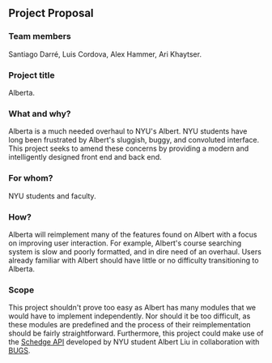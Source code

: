 ## Project Proposal

### Team members
Santiago Darré, Luis Cordova, Alex Hammer, Ari Khaytser.

### Project title
Alberta.

### What and why?
Alberta is a much needed overhaul to NYU's Albert. NYU students have long been frustrated by Albert's sluggish, buggy, and convoluted interface. This project seeks to amend these concerns by providing a modern and intelligently designed front end and back end.

### For whom?
NYU students and faculty.

### How?
Alberta will reimplement many of the features found on Albert with a focus on improving user interaction. For example, Albert's course searching system is slow and poorly formatted, and in dire need of an overhaul. Users already familiar with Albert should have little or no difficulty transitioning to Alberta.

### Scope
This project shouldn't prove too easy as Albert has many modules that we would have to implement independently. Nor should it be too difficult, as these modules are predefined and the process of their reimplementation should be fairly straightforward. Furthermore, this project could make use of the [Schedge API](https://github.com/BUGS-NYU/schedge) developed by NYU student Albert Liu in collaboration with [BUGS](https://bugs-nyu.github.io/). 
